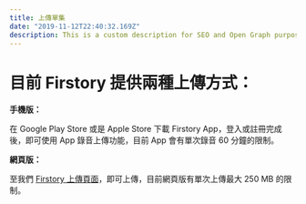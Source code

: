 ```yaml
---
title: 上傳單集
date: "2019-11-12T22:40:32.169Z"
description: This is a custom description for SEO and Open Graph purposes, rather than the default generated excerpt. Simply add a description field to the frontmatter.
---
```


# 目前 Firstory 提供兩種上傳方式：

**手機版：**

在 Google Play Store 或是 Apple Store 下載 Firstory App，登入或註冊完成後，即可使用 App 錄音上傳功能，目前 App 會有單次錄音 60 分鐘的限制。


**網頁版：**

至我們 [Firstory 上傳頁面](https://open.firstory.me/upload)，即可上傳，目前網頁版有單次上傳最大 250 MB 的限制。